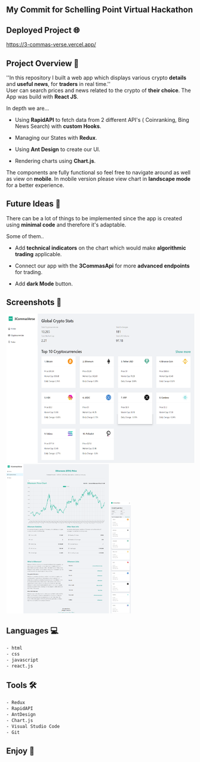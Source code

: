## My Commit for Schelling Point Virtual Hackathon

## Deployed Project 🌐

https://3-commas-verse.vercel.app/


## Project Overview 🚀

''In this repository I built a web app which displays various crypto **details** and **useful news**, for **traders** in real time.''<br>
User can search prices and news related to the crypto of **their choice**. The App was build with **React JS**.


In depth we are...

- Using **RapidAPI** to fetch data from 2 different API's ( Coinranking, Bing News Search) with **custom Hooks**.

- Managing our States with **Redux**.

- Using **Ant Design** to create our UI.

- Rendering charts using **Chart.js**.

The components are fully functional so feel free to navigate around as well as view on **mobile**. In mobile version please view chart in **landscape mode** for a better experience. 


## Future Ideas 💭

There can be a lot of things to be implemented since the app is created using **minimal code** and therefore it's adaptable.

Some of them..

- Add **technical indicators** on the chart which would make **algorithmic trading** applicable.

- Connect our app with the **3CommasApi** for more **advanced endpoints** for trading.

- Add **dark Mode** button.


## Screenshots 📸

<img src="/src/images/Homepage-desktop.png" alt="Alt text" title="Optional title" width=auto height="400">
<img src="/src/images/Chart-desktop.png" alt="Alt text" title="Optional title" width=auto height="400">
<img src="/src/images/Cryptos-mobile.png" alt="Alt text" title="Optional title" width=auto height="300">


## Languages 💻

```
- html
- css
- javascript
- react.js
```


## Tools 🛠

```
- Redux
- RapidAPI
- AntDesign
- Chart.js
- Visual Studio Code
- Git
```


## Enjoy 🙌
